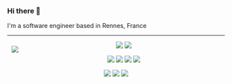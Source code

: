 ### Hi there 👋


I'm a software engineer based in Rennes, France

---

<img src="https://github-readme-stats.vercel.app/api?username=sdhiaeddine&show_icons=true&count_private=true)" align="left" hspace="10" vspace="10"></a>

<p align="center">
  <a target="_blank" href="https://twitter.com/sdhiaeddine"><img src="https://img.shields.io/twitter/follow/sdhiaeddine.svg?style=social" /></a>
  <a target="_blank" href="https://github.com/sdhiaeddine"><img src="https://img.shields.io/github/followers/sdhiaeddine?style=social" /></a>
</p>

<p align="center">
  <img src="https://img.shields.io/badge/-kotlin-blue" />
  <img src="https://img.shields.io/badge/-java-blue" />
  <img src="https://img.shields.io/badge/-python-blue" />
  <img src="https://img.shields.io/badge/-dart-blue" />
</p>

<p align="center">
  <img src="https://img.shields.io/badge/-Android-red" />
  <img src="https://img.shields.io/badge/-Flutter-red" />
  <img src="https://img.shields.io/badge/-Android TV-red" />
</p>

</br>
<!--
[![Top Langs](https://github-readme-stats.vercel.app/api/top-langs/?username=sdhiaeddine&layout=default&card_width=500)](https://github.com/sdhiaeddine/github-readme-stats) -->
<!--
**sdhiaeddine/sdhiaeddine** is a ✨ _special_ ✨ repository because its `README.md` (this file) appears on your GitHub profile.

Here are some ideas to get you started:

- 🔭 I’m currently working on ...
- 🌱 I’m currently learning ...
- 👯 I’m looking to collaborate on ...
- 🤔 I’m looking for help with ...
- 💬 Ask me about ...
- 📫 How to reach me: ...
- 😄 Pronouns: ...
- ⚡ Fun fact: ...
-->

